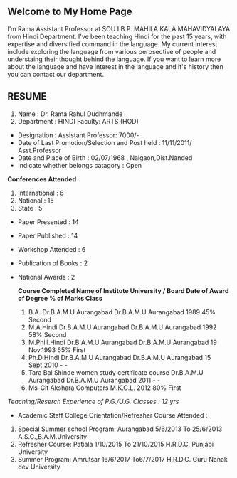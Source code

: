 ## Welcome to My Home Page

I’m Rama Assistant Professor at SOU I.B.P. MAHILA KALA MAHAVIDYALAYA from Hindi Department. I've been teaching Hindi for the past 15 years, with expertise and diversified command in the language. My current interest include exploring the language from various perpsective of people and understaing their thought behind the language. If you want to learn more about the language and have interest in the language and it's history then you can contact our department.


## RESUME
                                                                               
1. Name :  Dr. Rama Rahul Dudhmande
2. Department :  HINDI Faculty: ARTS (HOD)
- Designation :  Assistant Professor: 7000/-
- Date of Last Promotion/Selection and Post held :  11/11/2011/ Asst.Professor
- Date and Place of Birth : 02/07/1968 ,  Naigaon,Dist.Nanded
- Indicate whether belongs catagory :  Open

**Conferences Attended**
1. International : 6
2. National : 15
3. State : 5

- Paper Presented : 14
- Paper Published : 14
- Workshop Attended : 6
- Publication of Books : 2
- National Awards : 2



	**Course Completed    Name of Institute          University / Board               Date of Award of Degree % of Marks Class**      

	1. B.A.	          Dr.B.A.M.U Aurangabad	        Dr.B.A.M.U Aurangabad	1989	                45%	Second
	2. M.A.Hindi	      Dr.B.A.M.U Aurangabad	        Dr.B.A.M.U Aurangabad	1992	                58%	Second
	3. M.Phill.Hindi	  Dr.B.A.M.U Aurangabad	        Dr.B.A.M.U Aurangabad	19 Nov.1993	          65%	First
	4. Ph.D.Hindi	    Dr.B.A.M.U Aurangabad        	Dr.B.A.M.U Aurangabad	15 Sept.2010	-	-
	5. Tara Bai Shinde women study certificate course	Dr.B.A.M.U Aurangabad	Dr.B.A.M.U Aurangabad	2011	-	-
	6. Ms-Cit	        Akshara Computers	            M.K.C.L.	2012	                             80%	First


_Teaching/Reserch Experience of P.G./U.G. Classes : 12 yrs_


- Academic Staff College Orientation/Refresher Course Attended :

1. Special Summer school Program: 	Aurangabad	  5/6/2013 To 25/6/2013	      A.S.C.,B.A.M.University
2. Refresher Course: 	            Patiala     	1/10/2015 To 21/10/2015   	H.R.D.C. Punjabi University
3. Summer Program: 	              Amrutsar    	16/6/2017 To6/7/2017	      H.R.D.C. Guru Nanak dev University
			
